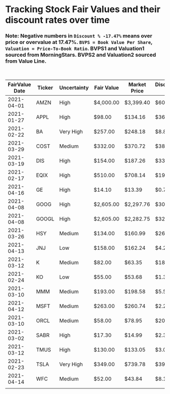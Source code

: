 # Tracking Stock Fair Values and their discount rates over time

### Note: Negative numbers in `Discount % -17.47%` means over price or overvalue at 17.47%. `BVPS = Book Value Per Share`, `Valuation = Price-To-Book Ratio`. BVPS1 and Valuation1 sourced from MorningStars. BVPS2 and Valuation2 sourced from Value Line.

<br>

| FairValue Date | Ticker | Uncertainty | Fair Value | Market Price | Discount $ | Discount % | BVPS1  | Valuation1 | BVPS2  | Valuation2 | Update    | Days |
|----------------|--------|-------------|------------|--------------|------------|------------|--------|------------|--------|------------|-----------|------|
| 2021-04-01     | AMZN   | High        | $4,000.00  | $3,399.40    | $600.60    | 15.02%     | 185.28 | 18.35      | 234.35 | 14.51      | 4/17/2021 | 16   |
| 2021-01-27     | APPL   | High        | $98.00     | $134.16      | $36.16     | -36.90%    | 3.94   | 34.05      | 5.05   | 26.57      | 4/17/2021 | 80   |
| 2021-02-22     | BA     | Very High   | $257.00    | $248.18      | $8.82      | 3.43%      | -31.38 | -7.91      | -23.35 | -10.63     | 4/17/2021 | 54   |
| 2021-03-29     | COST   | Medium      | $332.00    | $370.72      | $38.72     | -11.66%    | 35.37  | 10.48      | 40.30  | 9.20       | 4/17/2021 | 19   |
| 2021-03-19     | DIS    | High        | $154.00    | $187.26      | $33.26     | -21.60%    | 46.31  | 4.04       | 52.50  | 3.57       | 4/17/2021 | 29   |
| 2021-02-17     | EQIX   | High        | $510.00    | $708.14      | $198.14    | -38.85%    | 118.72 | 5.96       | 132.80 | 5.33       | 4/17/2021 | 59   |
| 2021-04-16     | GE     | High        | $14.10     | $13.39       | $0.71      | 5.04%      | 4.05   | 3.31       | 4.25   | 3.15       | 4/17/2021 | 1    |
| 2021-04-08     | GOOG   | High        | $2,605.00  | $2,297.76    | $307.24    | 11.79%     | 330.12 | 6.96       | 401.85 | 5.72       | 4/17/2021 | 9    |
| 2021-04-08     | GOOGL  | High        | $2,605.00  | $2,282.75    | $322.25    | 12.37%     | 330.12 | 6.91       | 401.85 | 5.68       | 4/17/2021 | 9    |
| 2021-03-26     | HSY    | Medium      | $134.00    | $160.99      | $26.99     | -20.14%    | 10.79  | 14.92      | 13.55  | 11.88      | 4/17/2021 | 22   |
| 2021-04-13     | JNJ    | Low         | $158.00    | $162.24      | $4.24      | -2.68%     | 24.04  | 6.75       | 29.25  | 5.55       | 4/17/2021 | 4    |
| 2021-03-12     | K      | Medium      | $82.00     | $63.35       | $18.65     | 22.74%     | 9.14   | 6.93       | 11.65  | 5.44       | 4/17/2021 | 36   |
| 2021-02-24     | KO     | Low         | $55.00     | $53.68       | $1.32      | 2.40%      | 4.48   | 11.98      | 4.85   | 11.07      | 4/17/2021 | 52   |
| 2021-03-10     | MMM    | Medium      | $193.00    | $198.58      | $5.58      | -2.89%     | 22.22  | 8.94       | 18.60  | 10.68      | 4/17/2021 | 38   |
| 2021-04-12     | MSFT   | Medium      | $263.00    | $260.74      | $2.26      | 0.86%      | 17.27  | 15.10      | 18.60  | 14.02      | 4/17/2021 | 5    |
| 2021-03-10     | ORCL   | Medium      | $58.00     | $78.95       | $20.95     | -36.12%    | 3.09   | 25.55      | 2.50   | 31.58      | 4/17/2021 | 38   |
| 2021-03-02     | SABR   | High        | $17.30     | $14.99       | $2.31      | 13.35%     | 1.12   | 13.38      | 2.30   | 6.52       | 4/17/2021 | 46   |
| 2021-03-12     | TMUS   | High        | $130.00    | $133.05      | $3.05      | -2.35%     | 52.58  | 2.53       | 60.00  | 2.22       | 4/17/2021 | 36   |
| 2021-02-23     | TSLA   | Very High   | $349.00    | $739.78      | $390.78    | -111.97%   | 23.15  | 31.96      | 34.05  | 21.73      | 4/17/2021 | 53   |
| 2021-04-14     | WFC    | Medium      | $52.00     | $43.84       | $8.16      | 15.69%     | 40.10  | 1.09       | 39.90  | 1.10       | 4/17/2021 | 3    |
|                |        |             |            |              |            |            |        |            |        |            |           |      |